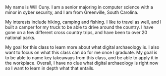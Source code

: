 My name is Will Cuny. I am a senior majoring in computer science with a minor in cyber security, and I am from Greenville, South Carolina. 

My interests include hiking, camping and fishing. I like to travel as well, and I built a camper for my truck to be able to drive around the country. I have gone on a few different cross country trips, and have been to over 20 national parks. 

My goal for this class to learn more about what digital archaeology is. I also want to focus on what this class can do for me once I graduate. My goal is to be able to name key takeaways from this class, and be able to apply it in the workplace. Overall, I have no clue what digital archaeology is right now so I want to learn in depth what that entails. 
